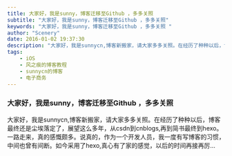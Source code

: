 ```yaml
---
title: 大家好，我是sunny，博客迁移至Github ，多多关照
subtitle: "大家好，我是sunny，博客迁移至Github ，多多关照"
keywords: "大家好，我是sunny，博客迁移至Github ，多多关照 "
author: "Scenery"
date: 2016-01-02 19:37:30
description: "大家好，我是sunnycn,博客新搬家，请大家多多关照。在经历了种种以后，博客最终还是尘埃落定了，展望这么多年，从csdn到cnblogs,再到简书最终到hexo。一路走来，真的感慨颇多。说真的，作为一个开发人员，我一度有写博客的习惯，中间也曾有间断。如今采用了hexo,真心有了家的感觉，以后的时间再接再厉..."
tags:
    - iOS
    - 风之痕的博客教程
    - sunnycn的博客
    - 电子商务
---
```


### 大家好，我是sunny，博客迁移至Github ，多多关照

大家好，我是sunnycn,博客新搬家，请大家多多关照。在经历了种种以后，博客最终还是尘埃落定了，展望这么多年，从csdn到cnblogs,再到简书最终到hexo。一路走来，真的感慨颇多。说真的，作为一个开发人员，我一度有写博客的习惯，中间也曾有间断。如今采用了hexo,真心有了家的感觉，以后的时间再接再厉...

